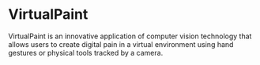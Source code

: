 # VirtualPaint
VirtualPaint is an innovative application of computer vision technology that allows users to create digital pain in a virtual environment using hand gestures or physical tools tracked by a camera. 

